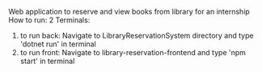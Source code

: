 Web application to reserve and view books from library for an internship
How to run:
2 Terminals:
1) to run back: Navigate to LibraryReservationSystem directory and type 'dotnet run' in terminal
2) to run front: Navigate to library-reservation-frontend and type 'npm start' in terminal

